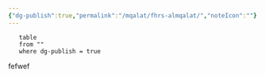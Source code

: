 ```yaml
---
{"dg-publish":true,"permalink":"/mqalat/fhrs-almqalat/","noteIcon":""}
---
```


``` dataview
   table 
   from ""
   where dg-publish = true
   ```

fefwef
   
   
   
   




